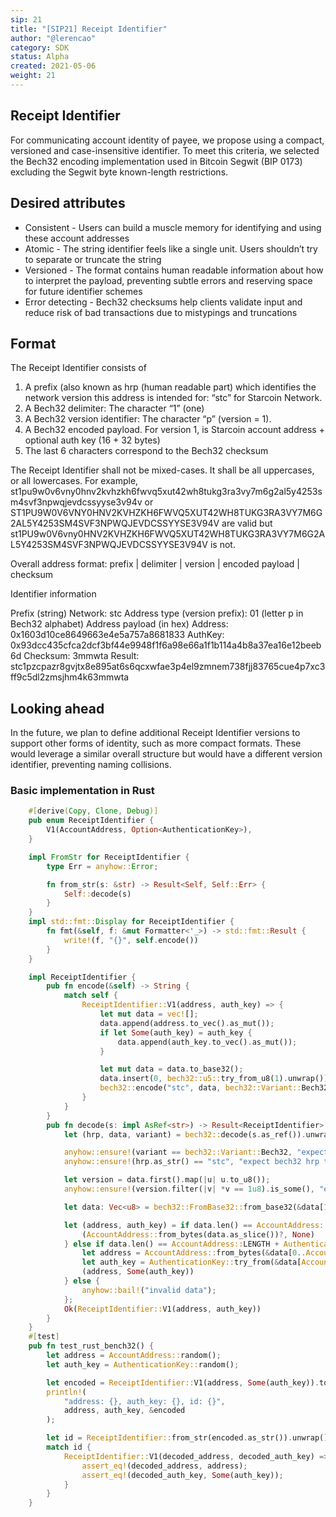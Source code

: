 ```yaml
---
sip: 21
title: "[SIP21] Receipt Identifier"
author: "@lerencao"
category: SDK
status: Alpha
created: 2021-05-06
weight: 21
---
```


## Receipt Identifier

For communicating account identity of payee, we propose using a compact, versioned and case-insensitive identifier. To meet this criteria, we selected the Bech32 encoding implementation used in Bitcoin Segwit (BIP 0173) excluding the Segwit byte known-length restrictions.

## Desired attributes
- Consistent - Users can build a muscle memory for identifying and using these account addresses
- Atomic - The string identifier feels like a single unit. Users shouldn’t try to separate or truncate the string
- Versioned - The format contains human readable information about how to interpret the payload, preventing subtle errors and reserving space for future identifier schemes
- Error detecting - Bech32 checksums help clients validate input and reduce risk of bad transactions due to mistypings and truncations

## Format

The Receipt Identifier consists of

1. A prefix (also known as hrp (human readable part) which identifies the network version this address is intended for: “stc” for Starcoin Network.
2. A Bech32 delimiter: The character “1” (one)
3. A Bech32 version identifier: The character “p” (version = 1).
4. A Bech32 encoded payload. For version 1, is Starcoin account address + optional auth key (16 + 32 bytes)
5. The last 6 characters correspond to the Bech32 checksum

The Receipt Identifier shall not be mixed-cases. It shall be all uppercases, or all lowercases. For example, st1pu9w0v6vny0hnv2kvhzkh6fwvq5xut42wh8tukg3ra3vy7m6g2al5y4253sm4svf3npwqjevdcssyyse3v94v or ST1PU9W0V6VNY0HNV2KVHZKH6FWVQ5XUT42WH8TUKG3RA3VY7M6G2AL5Y4253SM4SVF3NPWQJEVDCSSYYSE3V94V are valid but st1PU9w0V6vny0HNV2KVHZKH6FWVQ5XUT42WH8TUKG3RA3VY7M6G2AL5Y4253SM4SVF3NPWQJEVDCSSYYSE3V94V is not.

Overall address format: prefix | delimiter | version | encoded payload | checksum

Identifier information

Prefix (string)
Network: stc
Address type (version prefix): 01 (letter p in Bech32 alphabet)
Address payload (in hex)
Address: 0x1603d10ce8649663e4e5a757a8681833
AuthKey: 0x93dcc435cfca2dcf3bf44e9948f1f6a98e66a1f1b114a4b8a37ea16e12beeb6d
Checksum: 3mmwta
Result: stc1pzcpazr8gvjtx8e895at6s6qcxwfae3p4el9zmnem738fjj83765cue4p7xc3ff9c5dl2zmsjhm4k63mmwta

## Looking ahead

In the future, we plan to define additional Receipt Identifier versions to support other forms of identity, such as more compact formats. These would leverage a similar overall structure but would have a different version identifier, preventing naming collisions.


### Basic implementation in Rust


``` rust
    #[derive(Copy, Clone, Debug)]
    pub enum ReceiptIdentifier {
        V1(AccountAddress, Option<AuthenticationKey>),
    }

    impl FromStr for ReceiptIdentifier {
        type Err = anyhow::Error;

        fn from_str(s: &str) -> Result<Self, Self::Err> {
            Self::decode(s)
        }
    }
    impl std::fmt::Display for ReceiptIdentifier {
        fn fmt(&self, f: &mut Formatter<'_>) -> std::fmt::Result {
            write!(f, "{}", self.encode())
        }
    }

    impl ReceiptIdentifier {
        pub fn encode(&self) -> String {
            match self {
                ReceiptIdentifier::V1(address, auth_key) => {
                    let mut data = vec![];
                    data.append(address.to_vec().as_mut());
                    if let Some(auth_key) = auth_key {
                        data.append(auth_key.to_vec().as_mut());
                    }

                    let mut data = data.to_base32();
                    data.insert(0, bech32::u5::try_from_u8(1).unwrap());
                    bech32::encode("stc", data, bech32::Variant::Bech32).unwrap()
                }
            }
        }
        pub fn decode(s: impl AsRef<str>) -> Result<ReceiptIdentifier> {
            let (hrp, data, variant) = bech32::decode(s.as_ref()).unwrap();

            anyhow::ensure!(variant == bech32::Variant::Bech32, "expect bech32 encoding");
            anyhow::ensure!(hrp.as_str() == "stc", "expect bech32 hrp to be stc");

            let version = data.first().map(|u| u.to_u8());
            anyhow::ensure!(version.filter(|v| *v == 1u8).is_some(), "expect version 1");

            let data: Vec<u8> = bech32::FromBase32::from_base32(&data[1..])?;

            let (address, auth_key) = if data.len() == AccountAddress::LENGTH {
                (AccountAddress::from_bytes(data.as_slice())?, None)
            } else if data.len() == AccountAddress::LENGTH + AuthenticationKey::LENGTH {
                let address = AccountAddress::from_bytes(&data[0..AccountAddress::LENGTH])?;
                let auth_key = AuthenticationKey::try_from(&data[AccountAddress::LENGTH..])?;
                (address, Some(auth_key))
            } else {
                anyhow::bail!("invalid data");
            };
            Ok(ReceiptIdentifier::V1(address, auth_key))
        }
    }
    #[test]
    pub fn test_rust_bench32() {
        let address = AccountAddress::random();
        let auth_key = AuthenticationKey::random();

        let encoded = ReceiptIdentifier::V1(address, Some(auth_key)).to_string();
        println!(
            "address: {}, auth_key: {}, id: {}",
            address, auth_key, &encoded
        );

        let id = ReceiptIdentifier::from_str(encoded.as_str()).unwrap();
        match id {
            ReceiptIdentifier::V1(decoded_address, decoded_auth_key) => {
                assert_eq!(decoded_address, address);
                assert_eq!(decoded_auth_key, Some(auth_key));
            }
        }
    }    
```